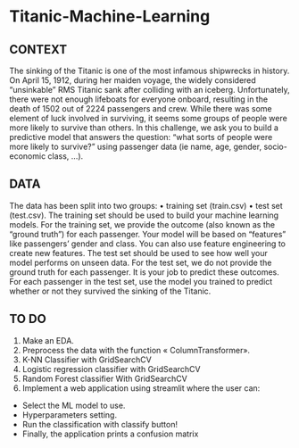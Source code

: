 # Titanic-Machine-Learning
## CONTEXT
The sinking of the Titanic is one of the most infamous shipwrecks in history. On April 15, 1912, 
during her maiden voyage, the widely considered “unsinkable” RMS Titanic sank after colliding with 
an iceberg. 
Unfortunately, there were not enough lifeboats for everyone onboard, resulting in the death of 1502 
out of 2224 passengers and crew. While there was some element of luck involved in surviving, it 
seems some groups of people were more likely to survive than others.
In this challenge, we ask you to build a predictive model that answers the question: “what sorts of 
people were more likely to survive?” using passenger data (ie name, age, gender, socio-economic 
class, …).
## DATA
The data has been split into two groups:
• training set (train.csv)
• test set (test.csv).
The training set should be used to build your machine learning models. For the training set, we 
provide the outcome (also known as the “ground truth”) for each passenger. Your model will be 
based on “features” like passengers’ gender and class. You can also use feature engineering to 
create new features.
The test set should be used to see how well your model performs on unseen data. For the test set, 
we do not provide the ground truth for each passenger. It is your job to predict these outcomes. For 
each passenger in the test set, use the model you trained to predict whether or not they survived 
the sinking of the Titanic.
## TO DO 
1. Make an EDA.
2. Preprocess the data with the function « ColumnTransformer».
3. K-NN Classifier with GridSearchCV
4. Logistic regression classifier with GridSearchCV
5. Random Forest classifier With GridSearchCV
6. Implement a web application using streamlit where the user can:
- Select the ML model to use.
- Hyperparameters setting.
- Run the classification with classify button!
- Finally, the application prints a confusion matrix
